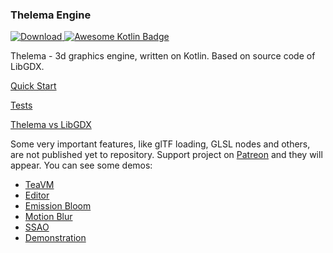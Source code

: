 ### Thelema Engine

[ ![Download](https://api.bintray.com/packages/zeganstyl/thelema-engine/thelema-lwjgl3/images/download.svg) ](https://bintray.com/zeganstyl/thelema-engine/thelema-lwjgl3/_latestVersion)
[![Awesome Kotlin Badge](https://kotlin.link/awesome-kotlin.svg)](https://github.com/KotlinBy/awesome-kotlin)

Thelema - 3d graphics engine, written on Kotlin. Based on source code of LibGDX.

[Quick Start](https://github.com/zeganstyl/thelema-engine/wiki/Quick-Start)

[Tests](https://github.com/zeganstyl/thelema-engine/tree/master/thelema-core-tests/src/main/kotlin/org/ksdfv/thelema/test)

[Thelema vs LibGDX](https://github.com/zeganstyl/thelema-engine/wiki/Thelema-vs-LibGDX)

Some very important features, like glTF loading, GLSL nodes and others, are not published yet to repository. Support project on [Patreon](https://www.patreon.com/thelema_engine) and they will appear. You can see some demos:
- [TeaVM](https://youtu.be/zwzgfWRGM14)
- [Editor](https://youtu.be/6cdl7Ai_MYQ)
- [Emission Bloom](https://youtu.be/AWrP4f0RNqg)
- [Motion Blur](https://youtu.be/7y55EZ9m-Uw)
- [SSAO](https://youtu.be/vv5iX09wWAI)
- [Demonstration](https://youtu.be/ff569kM0G5E)
